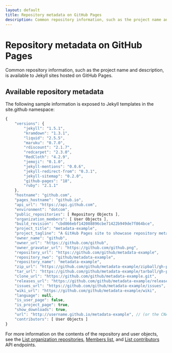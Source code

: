 ```yaml
---
layout: default
title: Repository metadata on GitHub Pages
description: Common repository information, such as the project name and description, is available to Jekyll sites hosted on GitHub Pages.
---
```



# Repository metadata on GitHub Pages

Common repository information, such as the project name and description, is available to Jekyll sites hosted on GitHub Pages.

## Available repository metadata

The following sample information is exposed to Jekyll templates in the site.github namespace:
~~~ js
{
    "versions": {
        "jekyll": "1.5.1",
        "kramdown": "1.3.1",
        "liquid": "2.5.5",
        "maruku": "0.7.0",
        "rdiscount": "2.1.7",
        "redcarpet": "2.3.0",
        "RedCloth": "4.2.9",
        "jemoji": "0.1.0",
        "jekyll-mentions": "0.0.6",
        "jekyll-redirect-from": "0.3.1",
        "jekyll-sitemap": "0.2.0",
        "github-pages": "18",
        "ruby": "2.1.1"
    },
    "hostname": "github.com",
    "pages_hostname": "github.io",
    "api_url": "https://api.github.com",
    "environment": "dotcom",
    "public_repositories": [ Repository Objects ],
    "organization_members": [ User Objects ],
    "build_revision": "cbd866ebf142088896cbe71422b949de7f864bce",
    "project_title": "metadata-example",
    "project_tagline": "A GitHub Pages site to showcase repository metadata",
    "owner_name": "github",
    "owner_url": "https://github.com/github",
    "owner_gravatar_url": "https://github.com/github.png",
    "repository_url": "https://github.com/github/metadata-example",
    "repository_nwo": "github/metadata-example",
    "repository_name": "metadata-example",
    "zip_url": "https://github.com/github/metadata-example/zipball/gh-pages",
    "tar_url": "https://github.com/github/metadata-example/tarball/gh-pages",
    "clone_url": "https://github.com/github/metadata-example.git",
    "releases_url": "https://github.com/github/metadata-example/releases",
    "issues_url": "https://github.com/github/metadata-example/issues",
    "wiki_url": "https://github.com/github/metadata-example/wiki",
    "language": null,
    "is_user_page": false,
    "is_project_page": true,
    "show_downloads": true,
    "url": "http://username.github.io/metadata-example", // (or the CNAME)
    "contributors": [ User Objects ]
}
~~~

For more information on the contents of the repository and user objects, see the [List organization repositories](https://developer.github.com/v3/repos/#list-organization-repositories), [Members list](https://developer.github.com/v3/orgs/members/#members-list), and [List contributors](https://developer.github.com/v3/repos/#list-contributors) API endpoints.